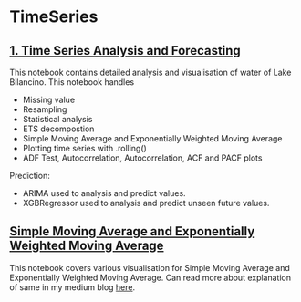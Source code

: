 # TimeSeries

## [1. Time Series Analysis and Forecasting](https://github.com/SandKrish/TimeSeries/blob/04a426f57432cfca6e5a2d61d490e6ba7b293003/time-series-analysis-and-forecasting.ipynb)
This notebook contains detailed analysis and visualisation of water of Lake Bilancino. 
This notebook handles
* Missing value
* Resampling
* Statistical analysis
* ETS decompostion
* Simple Moving Average and Exponentially Weighted Moving Average
* Plotting time series with .rolling()
* ADF Test, Autocorrelation, Autocorrelation, ACF and PACF plots

Prediction:
* ARIMA used to analysis and predict values.
* XGBRegressor used to analysis and predict unseen future values.


## [Simple Moving Average and Exponentially Weighted Moving Average](https://github.com/SandKrish/TimeSeries/blob/04a426f57432cfca6e5a2d61d490e6ba7b293003/SMA_EWMA.ipynb)
This notebook covers various visualisation for Simple Moving Average and Exponentially Weighted Moving Average.
Can read more about explanation of same in my medium blog [here](https://medium.com/codex/simple-moving-average-and-exponentially-weighted-moving-average-with-pandas-57d4a457d363).
